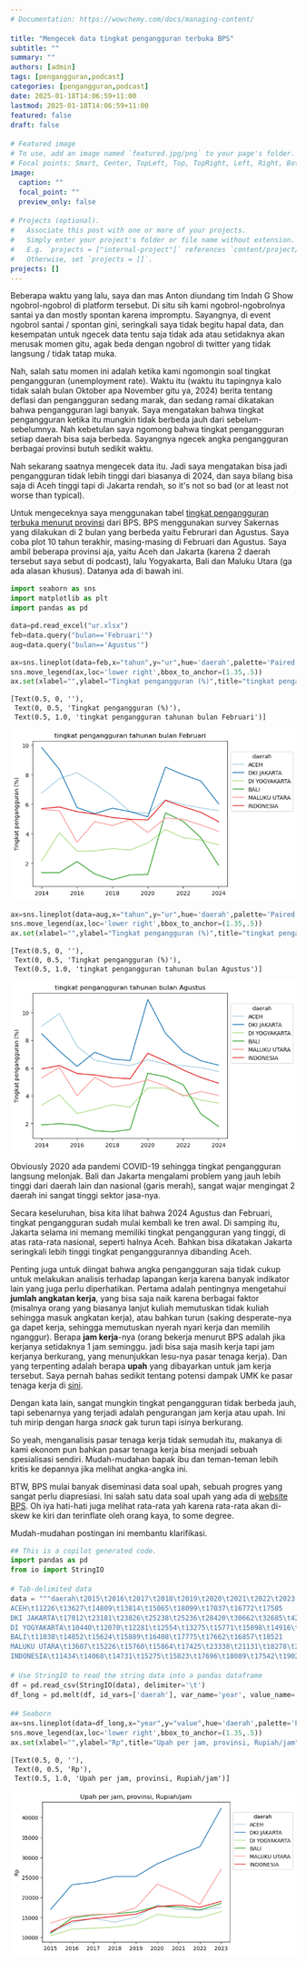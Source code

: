 ```yaml
---
# Documentation: https://wowchemy.com/docs/managing-content/

title: "Mengecek data tingkat pengangguran terbuka BPS"
subtitle: ""
summary: ""
authors: [admin]
tags: [pengangguran,podcast]
categories: [pengangguran,podcast]
date: 2025-01-18T14:06:59+11:00
lastmod: 2025-01-18T14:06:59+11:00
featured: false
draft: false

# Featured image
# To use, add an image named `featured.jpg/png` to your page's folder.
# Focal points: Smart, Center, TopLeft, Top, TopRight, Left, Right, BottomLeft, Bottom, BottomRight.
image:
  caption: ""
  focal_point: ""
  preview_only: false

# Projects (optional).
#   Associate this post with one or more of your projects.
#   Simply enter your project's folder or file name without extension.
#   E.g. `projects = ["internal-project"]` references `content/project/deep-learning/index.md`.
#   Otherwise, set `projects = []`.
projects: []
---
```


Beberapa waktu yang lalu, saya dan mas Anton diundang tim Indah G Show ngobrol-ngobrol di platform tersebut. Di situ sih kami ngobrol-ngobrolnya santai ya dan mostly spontan karena impromptu. Sayangnya, di event ngobrol santai / spontan gini, seringkali saya tidak begitu hapal data, dan kesempatan untuk ngecek data tentu saja tidak ada atau setidaknya akan merusak momen gitu, agak beda dengan ngobrol di twitter yang tidak langsung / tidak tatap muka.

Nah, salah satu momen ini adalah ketika kami ngomongin soal tingkat pengangguran (unemployment rate). Waktu itu (waktu itu tapingnya kalo tidak salah bulan Oktober apa November gitu ya, 2024) berita tentang deflasi dan pengangguran sedang marak, dan sedang ramai dikatakan bahwa pengangguran lagi banyak. Saya mengatakan bahwa tingkat pengangguran ketika itu mungkin tidak berbeda jauh dari sebelum-sebelumnya. Nah kebetulan saya ngomong bahwa tingkat pengangguran setiap daerah bisa saja berbeda. Sayangnya ngecek angka pengangguran berbagai provinsi butuh sedikit waktu.

Nah sekarang saatnya mengecek data itu. Jadi saya mengatakan bisa jadi pengangguran tidak lebih tinggi dari biasanya di 2024, dan saya bilang bisa saja di Aceh tinggi tapi di Jakarta rendah, so it's not so bad (or at least not worse than typical).

Untuk mengeceknya saya menggunakan tabel [tingkat pengangguran terbuka menurut provinsi](https://www.bps.go.id/id/statistics-table/2/NTQzIzI=/tingkat-pengangguran-terbuka-menurut-provinsi--persen-.html) dari BPS. BPS menggunakan survey Sakernas yang dilakukan di 2 bulan yang berbeda yaitu Februrari dan Agustus. Saya coba plot 10 tahun terakhir, masing-masing di Februari dan Agustus. Saya ambil beberapa provinsi aja, yaitu Aceh dan Jakarta (karena 2 daerah tersebut saya sebut di podcast), lalu Yogyakarta, Bali dan Maluku Utara (ga ada alasan khusus). Datanya ada di bawah ini.


```python
import seaborn as sns
import matplotlib as plt
import pandas as pd
```


```python
data=pd.read_excel("ur.xlsx")
feb=data.query("bulan=='Februari'")
aug=data.query("bulan=='Agustus'")
```


```python
ax=sns.lineplot(data=feb,x="tahun",y="ur",hue='daerah',palette='Paired')
sns.move_legend(ax,loc='lower right',bbox_to_anchor=(1.35,.5))
ax.set(xlabel="",ylabel="Tingkat pengangguran (%)",title="tingkat pengangguran tahunan bulan Februari")
```




    [Text(0.5, 0, ''),
     Text(0, 0.5, 'Tingkat pengangguran (%)'),
     Text(0.5, 1.0, 'tingkat pengangguran tahunan bulan Februari')]




    
![png](index_files/index_3_1.png)
    



```python
ax=sns.lineplot(data=aug,x="tahun",y="ur",hue='daerah',palette='Paired')
sns.move_legend(ax,loc='lower right',bbox_to_anchor=(1.35,.5))
ax.set(xlabel="",ylabel="Tingkat pengangguran (%)",title="tingkat pengangguran tahunan bulan Agustus")
```




    [Text(0.5, 0, ''),
     Text(0, 0.5, 'Tingkat pengangguran (%)'),
     Text(0.5, 1.0, 'tingkat pengangguran tahunan bulan Agustus')]




    
![png](index_files/index_4_1.png)
    


Obviously 2020 ada pandemi COVID-19 sehingga tingkat pengangguran langsung melonjak. Bali dan Jakarta mengalami problem yang jauh lebih tinggi dari daerah lain dan nasional (garis merah), sangat wajar mengingat 2 daerah ini sangat tinggi sektor jasa-nya.

Secara keseluruhan, bisa kita lihat bahwa 2024 Agustus dan Februari, tingkat pengangguran sudah mulai kembali ke tren awal. Di samping itu, Jakarta selama ini memang memiliki tingkat pengangguran yang tinggi, di atas rata-rata nasional, seperti halnya Aceh. Bahkan bisa dikatakan Jakarta seringkali lebih tinggi tingkat penganggurannya dibanding Aceh.

Penting juga untuk diingat bahwa angka pengangguran saja tidak cukup untuk melakukan analisis terhadap lapangan kerja karena banyak indikator lain yang juga perlu diperhatikan. Pertama adalah pentingnya mengetahui **jumlah angkatan kerja**, yang bisa saja naik karena berbagai faktor (misalnya orang yang biasanya lanjut kuliah memutuskan tidak kuliah sehingga masuk angkatan kerja), atau bahkan turun (saking desperate-nya ga dapet kerja, sehingga memutuskan nyerah nyari kerja dan memilih nganggur). Berapa **jam kerja**-nya (orang bekerja menurut BPS adalah jika kerjanya setidaknya 1 jam seminggu. jadi bisa saja masih kerja tapi jam kerjanya berkurang, yang menunjukkan lesu-nya pasar tenaga kerja). Dan yang terpenting adalah berapa **upah** yang dibayarkan untuk jam kerja tersebut. Saya pernah bahas sedikit tentang potensi dampak UMK ke pasar tenaga kerja di [sini](https://www.krisna.or.id/post/umk/).

Dengan kata lain, sangat mungkin tingkat pengangguran tidak berbeda jauh, tapi sebenarnya yang terjadi adalah pengurangan jam kerja atau upah. Ini tuh mirip dengan harga _snack_ gak turun tapi isinya berkurang.

So yeah, menganalisis pasar tenaga kerja tidak semudah itu, makanya di kami ekonom pun bahkan pasar tenaga kerja bisa menjadi sebuah spesialisasi sendiri. Mudah-mudahan bapak ibu dan teman-teman lebih kritis ke depannya jika melihat angka-angka ini.

BTW, BPS mulai banyak diseminasi data soal upah, sebuah progres yang sangat perlu diapresiasi. Ini salah satu data soal upah yang ada di [website BPS](https://www.bps.go.id/id/statistics-table/2/MTE3MiMy/upah-rata---rata-per-jam-pekerja-menurut-provinsi--rupiah-jam-.html). Oh iya hati-hati juga melihat rata-rata yah karena rata-rata akan di-skew ke kiri dan terinflate oleh orang kaya, to some degree.

Mudah-mudahan postingan ini membantu klarifikasi.


```python
## This is a copilot generated code.
import pandas as pd
from io import StringIO

# Tab-delimited data
data = """daerah\t2015\t2016\t2017\t2018\t2019\t2020\t2021\t2022\t2023
ACEH\t11226\t13627\t14809\t13814\t15065\t18099\t17037\t16772\t17585
DKI JAKARTA\t17012\t23181\t23826\t25238\t25236\t28420\t30662\t32685\t42354
DI YOGYAKARTA\t10440\t12070\t12281\t12554\t13275\t15771\t15098\t14916\t16478
BALI\t11038\t14852\t15624\t15889\t16408\t17775\t17662\t16857\t18521
MALUKU UTARA\t13607\t15226\t15760\t15864\t17425\t23338\t21131\t18278\t27078
INDONESIA\t11434\t14068\t14731\t15275\t15823\t17696\t18089\t17542\t19027"""

# Use StringIO to read the string data into a pandas dataframe
df = pd.read_csv(StringIO(data), delimiter='\t')
df_long = pd.melt(df, id_vars=['daerah'], var_name='year', value_name='value')

## Seaborn
ax=sns.lineplot(data=df_long,x="year",y="value",hue='daerah',palette='Paired')
sns.move_legend(ax,loc='lower right',bbox_to_anchor=(1.35,.5))
ax.set(xlabel="",ylabel="Rp",title="Upah per jam, provinsi, Rupiah/jam")
```




    [Text(0.5, 0, ''),
     Text(0, 0.5, 'Rp'),
     Text(0.5, 1.0, 'Upah per jam, provinsi, Rupiah/jam')]




    
![png](index_files/index_6_1.png)
    

